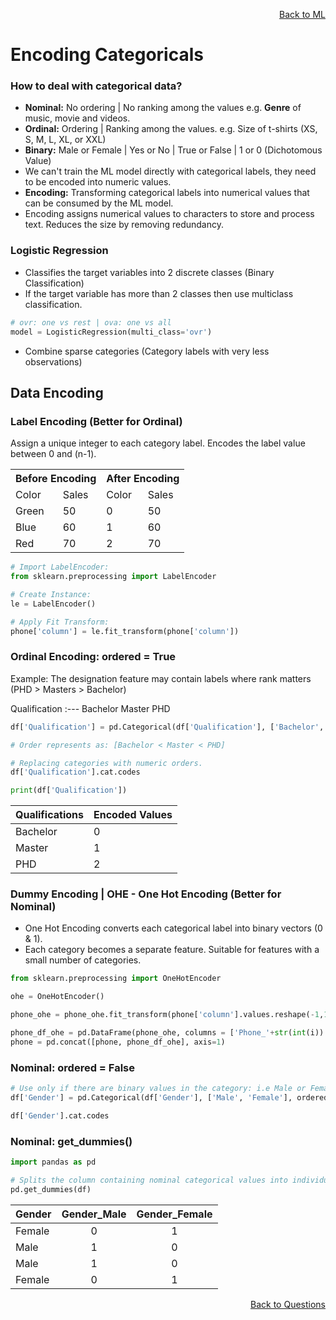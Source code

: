 <p align='right'><a align="right" href="https://github.com/KIRANKUMAR7296/Library/blob/main/Machine%20Learning/Machine%20Learning%20Models.md">Back to ML</a></p>

# Encoding Categoricals

### How to deal with categorical data?

- **Nominal:** No ordering | No ranking among the values e.g. **Genre** of music, movie and videos.
- **Ordinal:** Ordering | Ranking among the values. e.g. Size of t-shirts (XS, S, M, L, XL, or XXL)
- **Binary:** Male or Female | Yes or No | True or False | 1 or 0 (Dichotomous Value)
- We can't train the ML model directly with categorical labels, they need to be encoded into numeric values.
- **Encoding:** Transforming categorical labels into numerical values that can be consumed by the ML model.
- Encoding assigns numerical values to characters to store and process text. Reduces the size by removing redundancy. 

### Logistic Regression
- Classifies the target variables into 2 discrete classes (Binary Classification)
- If the target variable has more than 2 classes then use multiclass classification.
```python
# ovr: one vs rest | ova: one vs all
model = LogisticRegression(multi_class='ovr')
```
- Combine sparse categories (Category labels with very less observations)

## Data Encoding

### Label Encoding (Better for Ordinal)

Assign a unique integer to each category label. Encodes the label value between 0 and (n-1).

<table>
  <tr><th colspan=2><b>Before Encoding</b></th><th colspan=2><b>After Encoding</b></th></tr>
  <tr><td>Color</td><td>Sales</td><td>Color</td><td>Sales</td></tr>
  <tr><td>Green</td><td>50</td><td>0</td><td>50</td></tr>
  <tr><td>Blue</td><td>60</td><td>1</td><td>60</td></tr>
  <tr><td>Red</td><td>70</td><td>2</td><td>70</td></tr>
</table>

```python
# Import LabelEncoder:
from sklearn.preprocessing import LabelEncoder

# Create Instance:
le = LabelEncoder()

# Apply Fit Transform:
phone['column'] = le.fit_transform(phone['column'])
```

### Ordinal Encoding: ordered = True

Example: The designation feature may contain labels where rank matters (PHD > Masters > Bachelor)

Qualification
:---
Bachelor
Master
PHD

```python
df['Qualification'] = pd.Categorical(df['Qualification'], ['Bachelor', 'Master', 'PHD'], ordered=True)

# Order represents as: [Bachelor < Master < PHD]

# Replacing categories with numeric orders.
df['Qualification'].cat.codes

print(df['Qualification'])
```

Qualifications | Encoded Values
:--- | :---
Bachelor | 0
Master | 1
PHD | 2

### Dummy Encoding | OHE - One Hot Encoding (Better for Nominal)
- One Hot Encoding converts each categorical label into binary vectors (0 & 1).
- Each category becomes a separate feature. Suitable for features with a small number of categories.

```python
from sklearn.preprocessing import OneHotEncoder

ohe = OneHotEncoder()

phone_ohe = phone_ohe.fit_transform(phone['column'].values.reshape(-1,1)).toarray()

phone_df_ohe = pd.DataFrame(phone_ohe, columns = ['Phone_'+str(int(i)) for i in range(phone_ohe.shape[1])])
phone = pd.concat([phone, phone_df_ohe], axis=1)
```

### **Nominal: ordered = False**
```python
# Use only if there are binary values in the category: i.e Male or Female, Yes or No, Present or Absent
df['Gender'] = pd.Categorical(df['Gender'], ['Male', 'Female'], ordered=False)

df['Gender'].cat.codes
```

### **Nominal: get_dummies()**
```python
import pandas as pd

# Splits the column containing nominal categorical values into individual columns:
pd.get_dummies(df)
```

Gender | Gender_Male | Gender_Female
:--- | :---: | :---:
Female | 0 | 1
Male | 1 | 0
Male | 1 | 0
Female | 0 | 1

<p align='right'><a align="right" href="https://github.com/KIRANKUMAR7296/Library/blob/main/Interview.md">Back to Questions</a></p>
